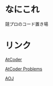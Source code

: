 # なにこれ

競プロのコード置き場

# リンク

[AtCoder](https://atcoder.jp/?lang=ja)

[AtCoder Problems](http://kenkoooo.com/atcoder/?user=&rivals=&kind=category)

[AOJ](http://judge.u-aizu.ac.jp/onlinejudge/)